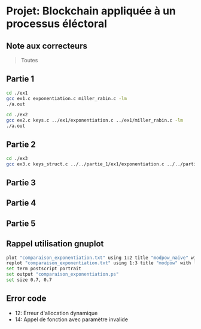 # Projet: Blockchain appliquée à un processus éléctoral

## Note aux correcteurs

> Toutes

## Partie 1

```bash
cd ./ex1
gcc ex1.c exponentiation.c miller_rabin.c -lm
./a.out

cd ./ex2
gcc ex2.c keys.c ../ex1/exponentiation.c ../ex1/miller_rabin.c -lm
./a.out
```

## Partie 2

```bash
cd ./ex3
gcc ex3.c keys_struct.c ../../partie_1/ex1/exponentiation.c ../../partie_1/ex1/miller_rabin.c ../../partie_1/ex2/keys.c -lm
```

## Partie 3

## Partie 4

## Partie 5

## Rappel utilisation gnuplot

```bash
plot "comparaison_exponentiation.txt" using 1:2 title "modpow_naive" with lines
replot "comparaison_exponentiation.txt" using 1:3 title "modpow" with lines
set term postscript portrait
set output "comparaison_exponentiation.ps"
set size 0.7, 0.7
```

## Error code

- 12: Erreur d'allocation dynamique
- 14: Appel de fonction avec paramètre invalide

